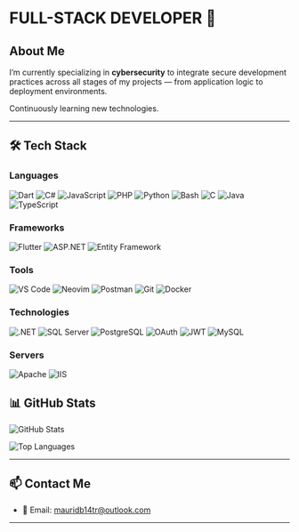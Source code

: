 # FULL-STACK DEVELOPER 🚀

## About Me

I’m currently specializing in **cybersecurity** to integrate secure development practices across all stages of my projects — from application logic to deployment environments.  

Continuously learning new technologies.

---

## 🛠️ Tech Stack

### Languages
![Dart](https://img.shields.io/badge/Dart-0175C2?style=for-the-badge&logo=dart&logoColor=white) ![C#](https://img.shields.io/badge/C%23-239120?style=for-the-badge&logo=c-sharp&logoColor=white) ![JavaScript](https://img.shields.io/badge/JavaScript-F7DF1E?style=for-the-badge&logo=javascript&logoColor=black) ![PHP](https://img.shields.io/badge/PHP-777BB4?style=for-the-badge&logo=php&logoColor=white) ![Python](https://img.shields.io/badge/Python-3776AB?style=for-the-badge&logo=python&logoColor=white) ![Bash](https://img.shields.io/badge/Bash-121011?style=for-the-badge&logo=gnubash&logoColor=white) ![C](https://img.shields.io/badge/C-A8B9CC?style=for-the-badge&logo=c&logoColor=black) ![Java](https://img.shields.io/badge/Java-007396?style=for-the-badge&logo=java&logoColor=white) ![TypeScript](https://img.shields.io/badge/TypeScript-3178C6?style=for-the-badge&logo=typescript&logoColor=white)



### Frameworks

![Flutter](https://img.shields.io/badge/Flutter-02569B?style=for-the-badge&logo=flutter&logoColor=white) ![ASP.NET](https://img.shields.io/badge/ASP.NET-512BD4?style=for-the-badge&logo=dotnet&logoColor=white) ![Entity Framework](https://img.shields.io/badge/Entity_Framework-512BD4?style=for-the-badge&logo=dotnet&logoColor=white) 

### Tools

![VS Code](https://img.shields.io/badge/VS_Code-007ACC?style=for-the-badge&logo=visual-studio-code&logoColor=white) ![Neovim](https://img.shields.io/badge/Neovim-57A143?style=for-the-badge&logo=neovim&logoColor=white) ![Postman](https://img.shields.io/badge/Postman-FF6C37?style=for-the-badge&logo=postman&logoColor=white) ![Git](https://img.shields.io/badge/Git-F05032?style=for-the-badge&logo=git&logoColor=white) ![Docker](https://img.shields.io/badge/Docker-2496ED?style=for-the-badge&logo=docker&logoColor=white)

### Technologies

![.NET](https://img.shields.io/badge/.NET-512BD4?style=for-the-badge&logo=dotnet&logoColor=white) ![SQL Server](https://img.shields.io/badge/SQL_Server-CC2927?style=for-the-badge&logo=microsoft-sql-server&logoColor=white) ![PostgreSQL](https://img.shields.io/badge/PostgreSQL-336791?style=for-the-badge&logo=postgresql&logoColor=white) ![OAuth](https://img.shields.io/badge/OAuth-000000?style=for-the-badge&logo=oauth&logoColor=white) ![JWT](https://img.shields.io/badge/JWT-000000?style=for-the-badge&logo=json-web-tokens&logoColor=white) ![MySQL](https://img.shields.io/badge/MySQL-4479A1?style=for-the-badge&logo=mysql&logoColor=white)

### Servers

![Apache](https://img.shields.io/badge/Apache-FC6A03?style=for-the-badge&logo=apache&logoColor=white) ![IIS](https://img.shields.io/badge/IIS-0078D7?style=for-the-badge&logo=internet-information-services&logoColor=white)

## 📊 GitHub Stats

![GitHub Stats](https://github-readme-stats.vercel.app/api?username=mau-14&show_icons=true&theme=gruvbox)

![Top Languages](https://github-readme-stats.vercel.app/api/top-langs/?username=mau-14&layout=compact&theme=gruvbox)

---

## 📫 Contact Me

- 📧 Email: [mauridb14tr@outlook.com](mailto:mauridb14tr@outlook.com)

---




